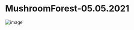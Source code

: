 # MushroomForest-05.05.2021
![image](https://user-images.githubusercontent.com/71022195/117324343-605e8000-ae98-11eb-80b0-b992a9bc5507.png)
